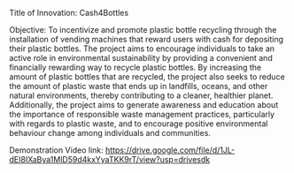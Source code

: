 Title of Innovation: Cash4Bottles

Objective:
To incentivize and promote plastic bottle recycling through the installation of vending machines that reward users with cash for depositing their plastic bottles. The project aims to encourage individuals to take an active role in environmental sustainability by providing a convenient and financially rewarding way to recycle plastic bottles. By increasing the amount of plastic bottles that are recycled, the project also seeks to reduce the amount of plastic waste that ends up in landfills, oceans, and other natural environments, thereby contributing to a cleaner, healthier planet. Additionally, the project aims to generate awareness and education about the importance of responsible waste management practices, particularly with regards to plastic waste, and to encourage positive environmental behaviour change among individuals and communities.

Demonstration Video link: https://drive.google.com/file/d/1JL-dEI8IXaBya1MlD59d4kxYyaTKK9rT/view?usp=drivesdk
